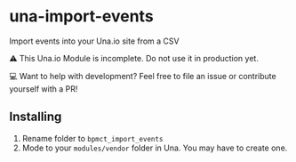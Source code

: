 # una-import-events

Import events into your Una.io site from a CSV

⚠ This Una.io Module is incomplete. Do not use it in production yet.

💻 Want to help with development? Feel free to file an issue or contribute yourself with a PR!

## Installing

1. Rename folder to `bpmct_import_events`
2. Mode to your `modules/vendor` folder in Una. You may have to create one.
